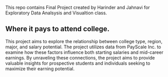 This repo contains Final Project created by Harinder and Jahnavi for Exploratory Data Analsysis and Visualtion class.

## Where it pays to attend college.

This project aims to explore the relationship between college type, region, major, and salary potential. The project utilizes data from PayScale Inc. to examine how these factors influence both starting salaries and mid-career earnings.
By unraveling these connections, the project aims to provide valuable insights for prospective students and individuals seeking to maximize their earning potential.
